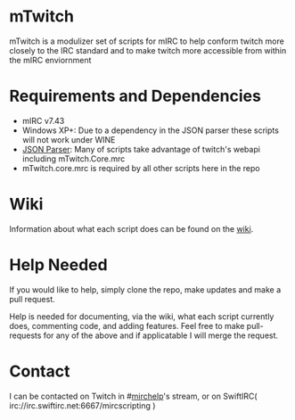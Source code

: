 # mTwitch
mTwitch is a modulizer set of scripts for mIRC to help conform twitch more closely to the IRC standard and to make twitch more accessible from within the mIRC enviornment

# Requirements and Dependencies
* mIRC v7.43
* Windows XP+: Due to a dependency in the JSON parser these scripts will not work under WINE
* [JSON Parser](http://hawkee.com/snippet/10194/): Many of scripts take advantage of twitch's webapi including mTwitch.Core.mrc
* mTwitch.core.mrc is required by all other scripts here in the repo

# Wiki
Information about what each script does can be found on the [wiki](https://github.com/SReject/mTwitch/wiki).

# Help Needed
If you would like to help, simply clone the repo, make updates and make a pull request.  

Help is needed for documenting, via the wiki, what each script currently does, commenting code, and adding features. Feel free to make pull-requests for any of the above and if applicatable I will merge the request.  

# Contact
I can be contacted on Twitch in #[mirchelp](http://twitch.tv/mirchelp)'s stream, or on SwiftIRC( irc://irc.swiftirc.net:6667/mircscripting )


